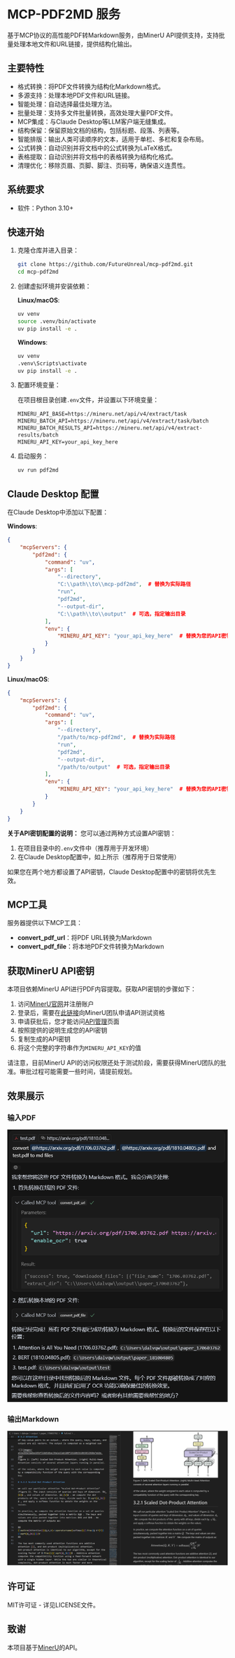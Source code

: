 # MCP-PDF2MD 服务

基于MCP协议的高性能PDF转Markdown服务，由MinerU API提供支持，支持批量处理本地文件和URL链接，提供结构化输出。

## 主要特性

- 格式转换：将PDF文件转换为结构化Markdown格式。
- 多源支持：处理本地PDF文件和URL链接。
- 智能处理：自动选择最佳处理方法。
- 批量处理：支持多文件批量转换，高效处理大量PDF文件。
- MCP集成：与Claude Desktop等LLM客户端无缝集成。
- 结构保留：保留原始文档的结构，包括标题、段落、列表等。
- 智能排版：输出人类可读顺序的文本，适用于单栏、多栏和复杂布局。
- 公式转换：自动识别并将文档中的公式转换为LaTeX格式。
- 表格提取：自动识别并将文档中的表格转换为结构化格式。
- 清理优化：移除页眉、页脚、脚注、页码等，确保语义连贯性。

## 系统要求

- 软件：Python 3.10+

## 快速开始

1. 克隆仓库并进入目录：
   ```bash
   git clone https://github.com/FutureUnreal/mcp-pdf2md.git
   cd mcp-pdf2md
   ```

2. 创建虚拟环境并安装依赖：
   
   **Linux/macOS**:
   ```bash
   uv venv
   source .venv/bin/activate
   uv pip install -e .
   ```
   
   **Windows**:
   ```bash
   uv venv
   .venv\Scripts\activate
   uv pip install -e .
   ```

3. 配置环境变量：

   在项目根目录创建`.env`文件，并设置以下环境变量：
   ```
   MINERU_API_BASE=https://mineru.net/api/v4/extract/task
   MINERU_BATCH_API=https://mineru.net/api/v4/extract/task/batch
   MINERU_BATCH_RESULTS_API=https://mineru.net/api/v4/extract-results/batch
   MINERU_API_KEY=your_api_key_here
   ```

4. 启动服务：
   ```bash
   uv run pdf2md
   ```

## Claude Desktop 配置

在Claude Desktop中添加以下配置：

**Windows**:
```json
{
    "mcpServers": {
        "pdf2md": {
            "command": "uv",
            "args": [
                "--directory",
                "C:\\path\\to\\mcp-pdf2md",  # 替换为实际路径
                "run",
                "pdf2md",
                "--output-dir",
                "C:\\path\\to\\output"  # 可选，指定输出目录
            ],
            "env": {
                "MINERU_API_KEY": "your_api_key_here"  # 替换为您的API密钥
            }
        }
    }
}
```

**Linux/macOS**:
```json
{
    "mcpServers": {
        "pdf2md": {
            "command": "uv",
            "args": [
                "--directory",
                "/path/to/mcp-pdf2md",  # 替换为实际路径
                "run",
                "pdf2md",
                "--output-dir",
                "/path/to/output"  # 可选，指定输出目录
            ],
            "env": {
                "MINERU_API_KEY": "your_api_key_here"  # 替换为您的API密钥
            }
        }
    }
}
```

**关于API密钥配置的说明：**
您可以通过两种方式设置API密钥：
1. 在项目目录中的`.env`文件中（推荐用于开发环境）
2. 在Claude Desktop配置中，如上所示（推荐用于日常使用）

如果您在两个地方都设置了API密钥，Claude Desktop配置中的密钥将优先生效。

## MCP工具

服务器提供以下MCP工具：

- **convert_pdf_url**：将PDF URL转换为Markdown
- **convert_pdf_file**：将本地PDF文件转换为Markdown

## 获取MinerU API密钥

本项目依赖MinerU API进行PDF内容提取。获取API密钥的步骤如下：

1. 访问[MinerU官网](https://mineru.net/)并注册账户
2. 登录后，需要在[此链接](https://mineru.net/apiManage/docs?openApplyModal=true)向MinerU团队申请API测试资格
3. 申请获批后，您才能访问[API管理](https://mineru.net/apiManage/token)页面
4. 按照提供的说明生成您的API密钥
5. 复制生成的API密钥
6. 将这个完整的字符串作为`MINERU_API_KEY`的值

请注意，目前MinerU API的访问权限还处于测试阶段，需要获得MinerU团队的批准。审批过程可能需要一些时间，请提前规划。

## 效果展示

### 输入PDF
![输入PDF](images/input.png)

### 输出Markdown
![输出Markdown](images/output.png)

## 许可证

MIT许可证 - 详见LICENSE文件。

## 致谢

本项目基于[MinerU](https://github.com/opendatalab/MinerU/tree/master)的API。
